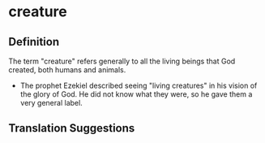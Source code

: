 # creature

## Definition

The term "creature" refers generally to all the living beings that God created, both humans and animals.

* The prophet Ezekiel described seeing "living creatures" in his vision of the glory of God. He did not know what they were, so he gave them a very general label.


## Translation Suggestions